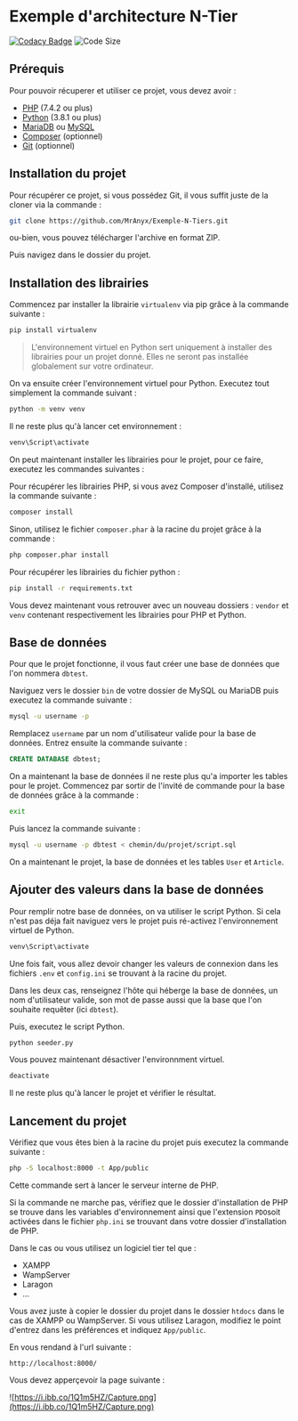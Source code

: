 # Exemple d'architecture N-Tier
[![Codacy Badge](https://api.codacy.com/project/badge/Grade/35e1dad3a00b484387aee061f55e48f1)](https://www.codacy.com/manual/MrAnyx/Exemple-N-Tiers?utm_source=github.com&amp;utm_medium=referral&amp;utm_content=MrAnyx/Exemple-N-Tiers&amp;utm_campaign=Badge_Grade)
![Code Size](https://img.shields.io/github/languages/code-size/MrAnyx/Skeleton-TimePHP)

## Prérequis

Pour pouvoir récuperer et utiliser ce projet, vous devez avoir : 

* [PHP](https://www.php.net/downloads) (7.4.2 ou plus)
* [Python](https://www.python.org/downloads/) (3.8.1 ou plus)
* [MariaDB](https://downloads.mariadb.org/) ou [MySQL](https://dev.mysql.com/downloads/mysql/)
* [Composer](https://getcomposer.org/download/) (optionnel)
* [Git](https://git-scm.com/) (optionnel)

## Installation du projet

Pour récupérer ce projet, si vous possédez Git, il vous suffit juste de la cloner via la commande : 

```bash
git clone https://github.com/MrAnyx/Exemple-N-Tiers.git
```
ou-bien, vous pouvez télécharger l'archive en format ZIP.

Puis navigez dans le dossier du projet.

## Installation des librairies

Commencez par installer la librairie `virtualenv` via pip grâce à la commande suivante : 

```bash 
pip install virtualenv
```

> L'environnement virtuel en Python sert uniquement à installer des librairies pour un projet donné. Elles ne seront pas installée globalement sur votre ordinateur.

On va ensuite créer l'environnement virtuel pour Python. Executez tout simplement la commande suivant : 

```bash
python -m venv venv
```

Il ne reste plus qu'à lancer cet environnement : 

```bash
venv\Script\activate
```

On peut maintenant installer les librairies pour le projet, pour ce faire, executez les commandes suivantes : 

Pour récupérer les librairies PHP, si vous avez Composer d'installé, utilisez la commande suivante : 
```bash
composer install
```

Sinon, utilisez le fichier `composer.phar` à la racine du projet grâce à la commande : 

```bash
php composer.phar install
```

Pour récupérer les librairies du fichier python : 
```bash
pip install -r requirements.txt
```

Vous devez maintenant vous retrouver avec un nouveau dossiers : `vendor` et `venv` contenant respectivement les librairies pour PHP et Python.

## Base de données

Pour que le projet fonctionne, il vous faut créer une base de données que l'on nommera `dbtest`.

Naviguez vers le dossier `bin` de votre dossier de MySQL ou MariaDB puis executez la commande suivante : 

```bash
mysql -u username -p
```
Remplacez `username` par un nom d'utilisateur valide pour la base de données. Entrez ensuite la commande suivante : 

```SQL
CREATE DATABASE dbtest;
```
On a maintenant la base de données il ne reste plus qu'a importer les tables pour le projet. Commencez par sortir de l'invité de commande pour la base de données grâce à la commande : 

```bash
exit
```

Puis lancez la commande suivante : 

```bash
mysql -u username -p dbtest < chemin/du/projet/script.sql
```

On a maintenant le projet, la base de données et les tables `User` et `Article`.

## Ajouter des valeurs dans la base de données

Pour remplir notre base de données, on va utiliser le script Python. Si cela n'est pas déja fait naviguez vers le projet puis ré-activez l'environnement virtuel de Python.

```bash
venv\Script\activate
```

Une fois fait, vous allez devoir changer les valeurs de connexion dans les fichiers `.env` et `config.ini` se trouvant à la racine du projet.

Dans les deux cas, renseignez l'hôte qui héberge la base de données, un nom d'utilisateur valide, son mot de passe aussi que la base que l'on souhaite requêter (ici `dbtest`).

Puis, executez le script Python.

```bash
python seeder.py
```

Vous pouvez maintenant désactiver l'environnment virtuel.

```bash
deactivate
```

Il ne reste plus qu'à lancer le projet et vérifier le résultat.

## Lancement du projet

Vérifiez que vous êtes bien à la racine du projet puis executez la commande suivante : 

```bash
php -S localhost:8000 -t App/public
```
Cette commande sert à lancer le serveur interne de PHP.

Si la commande ne marche pas, vérifiez que le dossier d'installation de PHP se trouve dans les variables d'environnement ainsi que l'extension `PDO`soit activées dans le fichier `php.ini` se trouvant dans votre dossier d'installation de PHP.

Dans le cas ou vous utilisez un logiciel tier tel que : 
* XAMPP
* WampServer
* Laragon
* ...

Vous avez juste à copier le dossier du projet dans le dossier `htdocs` dans le cas de XAMPP ou WampServer. Si vous utilisez Laragon, modifiez le point d'entrez dans les préférences et indiquez `App/public`.

En vous rendand à l'url suivante : 

```
http://localhost:8000/
```

Vous devez apperçevoir la page suivante : 

![https://i.ibb.co/1Q1m5HZ/Capture.png](https://i.ibb.co/1Q1m5HZ/Capture.png)
